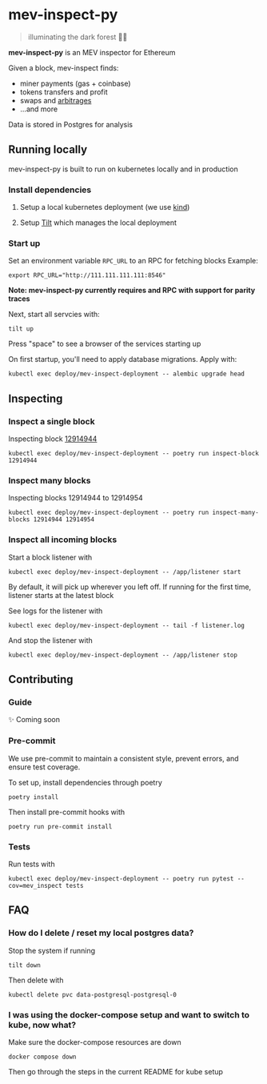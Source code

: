# mev-inspect-py
> illuminating the dark forest 🌲🔦

**mev-inspect-py** is an MEV inspector for Ethereum

Given a block, mev-inspect finds:
- miner payments (gas + coinbase)
- tokens transfers and profit
- swaps and [arbitrages](https://twitter.com/bertcmiller/status/142763202826305946://twitter.com/bertcmiller/status/1427632028263059462)
- ...and more

Data is stored in Postgres for analysis

## Running locally
mev-inspect-py is built to run on kubernetes locally and in production

### Install dependencies

1. Setup a local kubernetes deployment (we use [kind](https://kind.sigs.k8s.io/docs/user/quick-start))

2. Setup [Tilt](https://docs.tilt.dev/install.html) which manages the local deployment

### Start up

Set an environment variable `RPC_URL` to an RPC for fetching blocks
Example:
```
export RPC_URL="http://111.111.111.111:8546"
```

**Note: mev-inspect-py currently requires and RPC with support for parity traces**

Next, start all servcies with:
```
tilt up
```

Press "space" to see a browser of the services starting up

On first startup, you'll need to apply database migrations. Apply with:
```
kubectl exec deploy/mev-inspect-deployment -- alembic upgrade head
```

## Inspecting

### Inspect a single block

Inspecting block [12914944](https://twitter.com/mevalphaleak/status/1420416437575901185)
```
kubectl exec deploy/mev-inspect-deployment -- poetry run inspect-block 12914944
```

### Inspect many blocks

Inspecting blocks 12914944 to 12914954
```
kubectl exec deploy/mev-inspect-deployment -- poetry run inspect-many-blocks 12914944 12914954
```

### Inspect all incoming blocks

Start a block listener with
```
kubectl exec deploy/mev-inspect-deployment -- /app/listener start
```

By default, it will pick up wherever you left off.
If running for the first time, listener starts at the latest block

See logs for the listener with
```
kubectl exec deploy/mev-inspect-deployment -- tail -f listener.log
```

And stop the listener with
```
kubectl exec deploy/mev-inspect-deployment -- /app/listener stop
```

## Contributing

### Guide

✨ Coming soon

### Pre-commit

We use pre-commit to maintain a consistent style, prevent errors, and ensure test coverage. 

To set up, install dependencies through poetry
```
poetry install
```

Then install pre-commit hooks with
```
poetry run pre-commit install
```

### Tests

Run tests with
```
kubectl exec deploy/mev-inspect-deployment -- poetry run pytest --cov=mev_inspect tests
```

## FAQ

### How do I delete / reset my local postgres data?

Stop the system if running
```
tilt down
```

Then delete with
```
kubectl delete pvc data-postgresql-postgresql-0
```

### I was using the docker-compose setup and want to switch to kube, now what?

Make sure the docker-compose resources are down
```
docker compose down
```

Then go through the steps in the current README for kube setup
